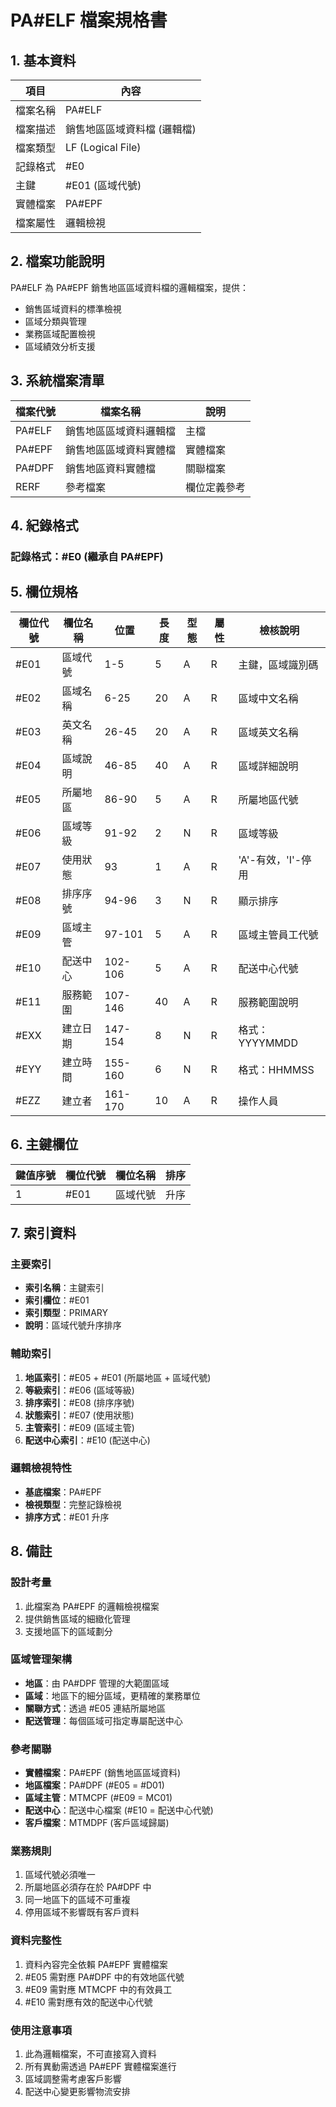 # PA#ELF 檔案規格書

## 1. 基本資料

| 項目 | 內容 |
|------|------|
| 檔案名稱 | PA#ELF |
| 檔案描述 | 銷售地區區域資料檔 (邏輯檔) |
| 檔案類型 | LF (Logical File) |
| 記錄格式 | #E0 |
| 主鍵 | #E01 (區域代號) |
| 實體檔案 | PA#EPF |
| 檔案屬性 | 邏輯檢視 |

## 2. 檔案功能說明

PA#ELF 為 PA#EPF 銷售地區區域資料檔的邏輯檔案，提供：
- 銷售區域資料的標準檢視
- 區域分類與管理
- 業務區域配置檢視
- 區域績效分析支援

## 3. 系統檔案清單

| 檔案代號 | 檔案名稱 | 說明 |
|----------|----------|------|
| PA#ELF | 銷售地區區域資料邏輯檔 | 主檔 |
| PA#EPF | 銷售地區區域資料實體檔 | 實體檔案 |
| PA#DPF | 銷售地區資料實體檔 | 關聯檔案 |
| RERF | 參考檔案 | 欄位定義參考 |

## 4. 紀錄格式

### 記錄格式：#E0 (繼承自 PA#EPF)

## 5. 欄位規格

| 欄位代號 | 欄位名稱 | 位置 | 長度 | 型態 | 屬性 | 檢核說明 |
|----------|----------|------|------|------|------|----------|
| #E01 | 區域代號 | 1-5 | 5 | A | R | 主鍵，區域識別碼 |
| #E02 | 區域名稱 | 6-25 | 20 | A | R | 區域中文名稱 |
| #E03 | 英文名稱 | 26-45 | 20 | A | R | 區域英文名稱 |
| #E04 | 區域說明 | 46-85 | 40 | A | R | 區域詳細說明 |
| #E05 | 所屬地區 | 86-90 | 5 | A | R | 所屬地區代號 |
| #E06 | 區域等級 | 91-92 | 2 | N | R | 區域等級 |
| #E07 | 使用狀態 | 93 | 1 | A | R | 'A'-有效，'I'-停用 |
| #E08 | 排序序號 | 94-96 | 3 | N | R | 顯示排序 |
| #E09 | 區域主管 | 97-101 | 5 | A | R | 區域主管員工代號 |
| #E10 | 配送中心 | 102-106 | 5 | A | R | 配送中心代號 |
| #E11 | 服務範圍 | 107-146 | 40 | A | R | 服務範圍說明 |
| #EXX | 建立日期 | 147-154 | 8 | N | R | 格式：YYYYMMDD |
| #EYY | 建立時間 | 155-160 | 6 | N | R | 格式：HHMMSS |
| #EZZ | 建立者 | 161-170 | 10 | A | R | 操作人員 |

## 6. 主鍵欄位

| 鍵值序號 | 欄位代號 | 欄位名稱 | 排序 |
|----------|----------|----------|------|
| 1 | #E01 | 區域代號 | 升序 |

## 7. 索引資料

### 主要索引
- **索引名稱**：主鍵索引
- **索引欄位**：#E01
- **索引類型**：PRIMARY
- **說明**：區域代號升序排序

### 輔助索引
1. **地區索引**：#E05 + #E01 (所屬地區 + 區域代號)
2. **等級索引**：#E06 (區域等級)
3. **排序索引**：#E08 (排序序號)
4. **狀態索引**：#E07 (使用狀態)
5. **主管索引**：#E09 (區域主管)
6. **配送中心索引**：#E10 (配送中心)

### 邏輯檢視特性
- **基底檔案**：PA#EPF
- **檢視類型**：完整記錄檢視
- **排序方式**：#E01 升序

## 8. 備註

### 設計考量
1. 此檔案為 PA#EPF 的邏輯檢視檔案
2. 提供銷售區域的細緻化管理
3. 支援地區下的區域劃分

### 區域管理架構
- **地區**：由 PA#DPF 管理的大範圍區域
- **區域**：地區下的細分區域，更精確的業務單位
- **關聯方式**：透過 #E05 連結所屬地區
- **配送管理**：每個區域可指定專屬配送中心

### 參考關聯
- **實體檔案**：PA#EPF (銷售地區區域資料)
- **地區檔案**：PA#DPF (#E05 = #D01)
- **區域主管**：MTMCPF (#E09 = MC01)
- **配送中心**：配送中心檔案 (#E10 = 配送中心代號)
- **客戶檔案**：MTMDPF (客戶區域歸屬)

### 業務規則
1. 區域代號必須唯一
2. 所屬地區必須存在於 PA#DPF 中
3. 同一地區下的區域不可重複
4. 停用區域不影響既有客戶資料

### 資料完整性
1. 資料內容完全依賴 PA#EPF 實體檔案
2. #E05 需對應 PA#DPF 中的有效地區代號
3. #E09 需對應 MTMCPF 中的有效員工
4. #E10 需對應有效的配送中心代號

### 使用注意事項
1. 此為邏輯檔案，不可直接寫入資料
2. 所有異動需透過 PA#EPF 實體檔案進行
3. 區域調整需考慮客戶影響
4. 配送中心變更影響物流安排 